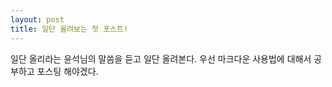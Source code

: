 ```yaml
---
layout: post
title: 일단 올려보는 첫 포스트!
---
```


일단 올리라는 윤석님의 말씀을 듣고 일단 올려본다.
우선 마크다운 사용법에 대해서 공부하고 포스팅 해야겠다.